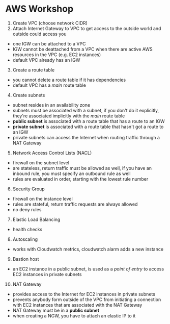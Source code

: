 # AWS Workshop

1. Create VPC (choose network CIDR)
2. Attach Internet Gateway to VPC to get access to the outside world and outside could access you
  - one IGW can be attached to a VPC
  - IGW cannot be deattached from a VPC when there are active AWS resources in the VPC (e.g. EC2 instances) 
  - default VPC already has an IGW
3. Create a route table
  - you cannot delete a route table if it has dependencies
  - default VPC has a _main_ route table
4. Create subnets
  - subnet resides in an availability zone
  - subnets must be associated with a subnet, if you don't do it explicitly, they're associated implicitly with the _main_ route table
  - **public subnet** is associated with a route table that has a route to an IGW
  - **private subnet** is associated with a route table that hasn't got a route to an IGW
  - private subnets can access the Internet when routing traffic through a NAT Gateway
5. Network Access Control Lists (NACL)
  - firewall on the subnet level
  - are stateless, return traffic must be allowed as well, if you have an inbound rule, you must specify an outbound rule as well
  - rules are evaluated in order, starting with the lowest rule number
6. Security Group
  - firewall on the instance level
  - rules are stateful, return traffic requests are always allowed
  - no deny rules
7. Elastic Load Balancing
  - health checks
8. Autoscaling
  - works with Cloudwatch metrics, cloudwatch alarm adds a new instance
9. Bastion host
  - an EC2 instance in a public subnet, is used as a _point of entry_ to access EC2 instances in private subnets
10. NAT Gateway
  - provides access to the Internet for EC2 instances in private subnets
  - prevents anybody form outside of the VPC from initiating a connection with EC2 instances that are associated with the NAT Gateway
  - NAT Gateway must be in a **public subnet**
  - when creating a NGW, you have to attach an elastic IP to it
